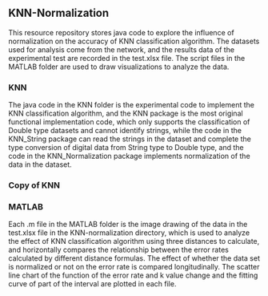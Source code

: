 ## KNN-Normalization
This resource repository stores java code to explore the influence of normalization on the accuracy of KNN classification algorithm. The datasets used for analysis come from the network, and the results data of the experimental test are recorded in the test.xlsx file. The script files in the MATLAB folder are used to draw visualizations to analyze the data.
### KNN
The java code in the KNN folder is the experimental code to implement the KNN classification algorithm, and the KNN package is the most original functional implementation code, which only supports the classification of Double type datasets and cannot identify strings, while the code in the KNN_String package can read the strings in the dataset and complete the type conversion of digital data from String type to Double type, and the code in the KNN_Normalization package implements normalization of the data in the dataset.
### Copy of KNN

### MATLAB
Each .m file in the MATLAB folder is the image drawing of the data in the test.xlsx file in the KNN-normalization directory, which is used to analyze the effect of KNN classification algorithm using three distances to calculate, and horizontally compares the relationship between the error rates calculated by different distance formulas. The effect of whether the data set is normalized or not on the error rate is compared longitudinally. The scatter line chart of the function of the error rate and k value change and the fitting curve of part of the interval are plotted in each file.
